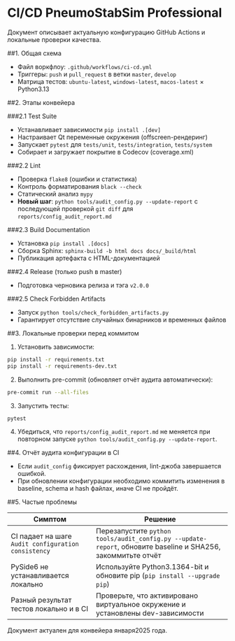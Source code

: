 # CI/CD PneumoStabSim Professional

Документ описывает актуальную конфигурацию GitHub Actions и локальные проверки качества.

##1. Общая схема

- Файл воркфлоу: `.github/workflows/ci-cd.yml`
- Триггеры: `push` и `pull_request` в ветки `master`, `develop`
- Матрица тестов: `ubuntu-latest`, `windows-latest`, `macos-latest` × Python3.13

##2. Этапы конвейера

###2.1 Test Suite
- Устанавливает зависимости `pip install .[dev]`
- Настраивает Qt переменные окружения (offscreen-рендеринг)
- Запускает `pytest` для `tests/unit`, `tests/integration`, `tests/system`
- Собирает и загружает покрытие в Codecov (coverage.xml)

###2.2 Lint
- Проверка `flake8` (ошибки и статистика)
- Контроль форматирования `black --check`
- Статический анализ `mypy`
- **Новый шаг**: `python tools/audit_config.py --update-report` с последующей проверкой `git diff` для `reports/config_audit_report.md`

###2.3 Build Documentation
- Установка `pip install .[docs]`
- Сборка Sphinx: `sphinx-build -b html docs docs/_build/html`
- Публикация артефакта с HTML-документацией

###2.4 Release (только push в master)
- Подготовка черновика релиза и тэга `v2.0.0`

###2.5 Check Forbidden Artifacts
- Запуск `python tools/check_forbidden_artifacts.py`
- Гарантирует отсутствие случайных бинарников и временных файлов

##3. Локальные проверки перед коммитом

1. Установить зависимости:
 ```bash
 pip install -r requirements.txt
 pip install -r requirements-dev.txt
 ```
2. Выполнить pre-commit (обновляет отчёт аудита автоматически):
 ```bash
 pre-commit run --all-files
 ```
3. Запустить тесты:
 ```bash
 pytest
 ```
4. Убедиться, что `reports/config_audit_report.md` не меняется при повторном запуске `python tools/audit_config.py --update-report`.

##4. Отчёт аудита конфигурации в CI

- Если `audit_config` фиксирует расхождения, lint-джоба завершается ошибкой.
- При обновлении конфигурации необходимо коммитить изменения в baseline, schema и hash файлах, иначе CI не пройдёт.

##5. Частые проблемы

| Симптом | Решение |
| ------- | ------- |
| CI падает на шаге `Audit configuration consistency` | Перезапустите `python tools/audit_config.py --update-report`, обновите baseline и SHA256, закоммитьте отчёт |
| PySide6 не устанавливается локально | Используйте Python3.1364-bit и обновите pip (`pip install --upgrade pip`) |
| Разный результат тестов локально и в CI | Проверьте, что активировано виртуальное окружение и установлены dev-зависимости |

Документ актуален для конвейера января2025 года.
